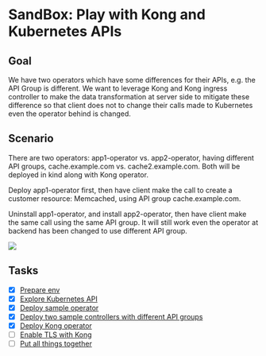# SandBox: Play with Kong and Kubernetes APIs

## Goal

We have two operators which have some differences for their APIs, e.g. the API Group is different. We want to leverage Kong and Kong ingress controller to make the data transformation at server side to mitigate these difference so that client does not to change their calls made to Kubernetes even the operator behind is changed.


## Scenario

There are two operators: app1-operator vs. app2-operator, having different API groups, cache.example.com vs. cache2.example.com. Both will be deployed in kind along with Kong operator.

Deploy app1-operator first, then have client make the call to create a customer resource: Memcached, using API group cache.example.com.

Uninstall app1-operator, and install app2-operator, then have client make the same call using the same API group. It will still work even the operator at backend has been changed to use different API group.

![](architecture.png)

## Tasks

* [x] [Prepare env](docs/prepare-env.md)
* [x] [Explore Kubernetes API](docs/explorer-k8s-api.md)
* [x] [Deploy sample operator](docs/deploy-sample-operator.md)
* [x] [Deploy two sample controllers with different API groups](docs/deploy-sample-controllers.md)
* [x] [Deploy Kong operator](docs/deploy-kong-operator.md)
* [ ] [Enable TLS with Kong](docs/enable-tls-with-kong.md)
* [ ] [Put all things together](docs/put-all-things-together.md)

